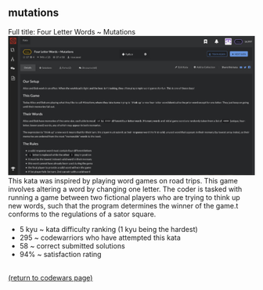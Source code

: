 ## mutations
Full title: Four Letter Words ~ Mutations
<img src="images/mutations_screen_shot.png?raw=true"/>
<br>
This kata was inspired by playing word games on road trips. This game involves altering a word by changing one letter. The coder is tasked with running a game between two fictional players who are trying to think up new words, such that the program determines the winner of the game.t conforms to the regulations of a sator square.
<br>
* 5 kyu ~ kata difficulty ranking (1 kyu being the hardest)
* 295 ~ codewarriors who have attempted this kata
* 58 ~ correct submitted solutions
* 94% ~ satisfaction rating
<br>
<a href="https://rowcased.github.io/alternate_page.md#creator">(return to codewars page)</a>
